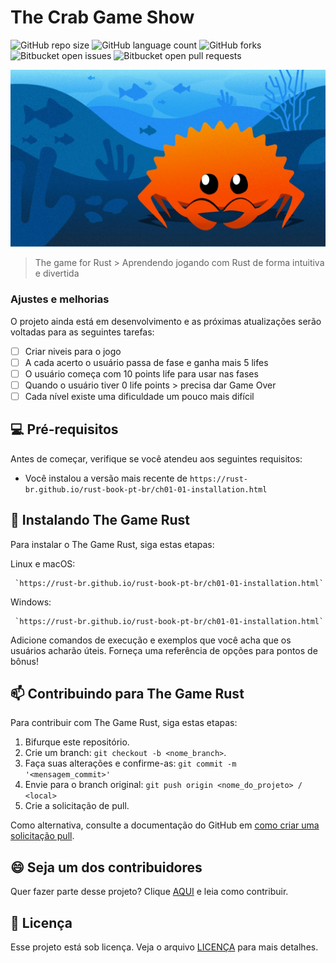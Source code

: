 # The Crab Game Show

![GitHub repo size](https://img.shields.io/github/repo-size/iuricode/README-template?style=for-the-badge)
![GitHub language count](https://img.shields.io/github/languages/count/iuricode/README-template?style=for-the-badge)
![GitHub forks](https://img.shields.io/github/forks/iuricode/README-template?style=for-the-badge)
![Bitbucket open issues](https://img.shields.io/bitbucket/issues/iuricode/README-template?style=for-the-badge)
![Bitbucket open pull requests](https://img.shields.io/bitbucket/pr-raw/iuricode/README-template?style=for-the-badge)

<img src="game.jpg" alt="Exemplo imagem">

> The game for Rust > Aprendendo jogando com Rust de forma intuitiva e divertida

### Ajustes e melhorias

O projeto ainda está em desenvolvimento e as próximas atualizações serão voltadas para as seguintes tarefas:

- [ ] Criar niveis para o jogo
- [ ] A cada acerto o usuário passa de fase e ganha mais 5 lifes
- [ ] O usuário começa com 10 points life para usar nas fases
- [ ] Quando o usuário tiver 0 life points > precisa dar Game Over
- [ ] Cada nível existe uma dificuldade um pouco mais difícil

## 💻 Pré-requisitos

Antes de começar, verifique se você atendeu aos seguintes requisitos:

- Você instalou a versão mais recente de `https://rust-br.github.io/rust-book-pt-br/ch01-01-installation.html`

## 🚀 Instalando The Game Rust

Para instalar o The Game Rust, siga estas etapas:

Linux e macOS:

```
 `https://rust-br.github.io/rust-book-pt-br/ch01-01-installation.html`
```

Windows:

```
 `https://rust-br.github.io/rust-book-pt-br/ch01-01-installation.html`
```


Adicione comandos de execução e exemplos que você acha que os usuários acharão úteis. Forneça uma referência de opções para pontos de bônus!

## 📫 Contribuindo para The Game Rust

Para contribuir com The Game Rust, siga estas etapas:

1. Bifurque este repositório.
2. Crie um branch: `git checkout -b <nome_branch>`.
3. Faça suas alterações e confirme-as: `git commit -m '<mensagem_commit>'`
4. Envie para o branch original: `git push origin <nome_do_projeto> / <local>`
5. Crie a solicitação de pull.

Como alternativa, consulte a documentação do GitHub em [como criar uma solicitação pull](https://help.github.com/en/github/collaborating-with-issues-and-pull-requests/creating-a-pull-request).

<!-- ## 🤝 Colaboradores

Agradecemos às seguintes pessoas que contribuíram para este projeto: -->

<!-- <table>
  <tr>
    <td align="center">
      <a href="#" title="defina o título do link">
        <img src="https://avatars3.githubusercontent.com/u/31936044" width="100px;" alt="Foto do Iuri Silva no GitHub"/><br>
        <sub>
          <b>Iuri Silva</b>
        </sub>
      </a>
    </td>
    <td align="center">
      <a href="#" title="defina o título do link">
        <img src="https://s2.glbimg.com/FUcw2usZfSTL6yCCGj3L3v3SpJ8=/smart/e.glbimg.com/og/ed/f/original/2019/04/25/zuckerberg_podcast.jpg" width="100px;" alt="Foto do Mark Zuckerberg"/><br>
        <sub>
          <b>Mark Zuckerberg</b>
        </sub>
      </a>
    </td>
    <td align="center">
      <a href="#" title="defina o título do link">
        <img src="https://miro.medium.com/max/360/0*1SkS3mSorArvY9kS.jpg" width="100px;" alt="Foto do Steve Jobs"/><br>
        <sub>
          <b>Steve Jobs</b>
        </sub>
      </a>
    </td>
  </tr>
</table> -->

## 😄 Seja um dos contribuidores

Quer fazer parte desse projeto? Clique [AQUI](https://github.com/rhenanteix/rust-study) e leia como contribuir.

## 📝 Licença

Esse projeto está sob licença. Veja o arquivo [LICENÇA](LICENSE.md) para mais detalhes.
